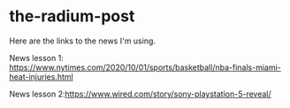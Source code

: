 # the-radium-post
Here are the links to the news I'm using.

News lesson 1: https://www.nytimes.com/2020/10/01/sports/basketball/nba-finals-miami-heat-injuries.html

News lesson 2:https://www.wired.com/story/sony-playstation-5-reveal/
